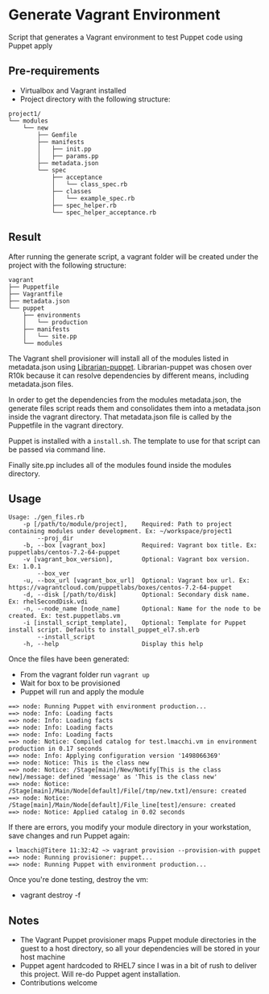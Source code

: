 # Generate Vagrant Environment
Script that generates a Vagrant environment to test Puppet code using Puppet apply

## Pre-requirements

- Virtualbox and Vagrant installed
- Project directory with the following structure:

```
project1/
└── modules
    └── new
        ├── Gemfile
        ├── manifests
        │   ├── init.pp
        │   ├── params.pp
        ├── metadata.json
        └── spec
            ├── acceptance
            │   └── class_spec.rb
            ├── classes
            │   └── example_spec.rb
            ├── spec_helper.rb
            └── spec_helper_acceptance.rb
```

## Result
After running the generate script, a vagrant folder will be created under the project with the following structure:

```
vagrant
├── Puppetfile
├── Vagrantfile
├── metadata.json
└── puppet
    ├── environments
    │   └── production
    ├── manifests
    │   └── site.pp
    └── modules
```

The Vagrant shell provisioner will install all of the modules listed in metadata.json using [Librarian-puppet](https://github.com/voxpupuli/librarian-puppet).
Librarian-puppet was chosen over R10k because it can resolve dependencies by different means, including metadata.json files.

In order to get the dependencies from the modules metadata.json, the generate files script reads them and consolidates them into a
metadata.json inside the vagrant directory. That metadata.json file is called by the Puppetfile in the vagrant directory.

Puppet is installed with a `install.sh`. The template to use for that script can be passed via command line.

Finally site.pp includes all of the modules found inside the modules directory.

## Usage

```
Usage: ./gen_files.rb
    -p [/path/to/module/project],    Required: Path to project containing modules under development. Ex: ~/workspace/project1
        --proj_dir
    -b, --box [vagrant_box]          Required: Vagrant box title. Ex: puppetlabs/centos-7.2-64-puppet
    -v [vagrant_box_version],        Optional: Vagrant box version. Ex: 1.0.1
        --box_ver
    -u, --box_url [vagrant_box_url]  Optional: Vagrant box url. Ex: https://vagrantcloud.com/puppetlabs/boxes/centos-7.2-64-puppet
    -d, --disk [/path/to/disk]       Optional: Secondary disk name. Ex: rhelSecondDisk.vdi
    -n, --node_name [node_name]      Optional: Name for the node to be created. Ex: test.puppetlabs.vm
    -i [install_script_template],    Optional: Template for Puppet install script. Defaults to install_puppet_el7.sh.erb
        --install_script
    -h, --help                       Display this help
```

Once the files have been generated:

- From the vagrant folder run `vagrant up`
- Wait for box to be provisioned
- Puppet will run and apply the module

```
==> node: Running Puppet with environment production...
==> node: Info: Loading facts
==> node: Info: Loading facts
==> node: Info: Loading facts
==> node: Info: Loading facts
==> node: Notice: Compiled catalog for test.lmacchi.vm in environment production in 0.17 seconds
==> node: Info: Applying configuration version '1498066369'
==> node: Notice: This is the class new
==> node: Notice: /Stage[main]/New/Notify[This is the class new]/message: defined 'message' as 'This is the class new'
==> node: Notice: /Stage[main]/Main/Node[default]/File[/tmp/new.txt]/ensure: created
==> node: Notice: /Stage[main]/Main/Node[default]/File_line[test]/ensure: created
==> node: Notice: Applied catalog in 0.02 seconds
```

If there are errors, you modify your module directory in your workstation, save changes and run Puppet again:

```
★ lmacchi@Titere 11:32:42 ~> vagrant provision --provision-with puppet
==> node: Running provisioner: puppet...
==> node: Running Puppet with environment production...
```

Once you're done testing, destroy the vm:
- vagrant destroy -f

## Notes
- The Vagrant Puppet provisioner maps Puppet module directories in the guest to a host directory, so all your dependencies will be stored in your
host machine
- Puppet agent hardcoded to RHEL7 since I was in a bit of rush to deliver this project. Will re-do Puppet agent installation.
- Contributions welcome
